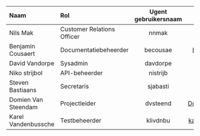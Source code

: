  Naam | Rol | Ugent gebruikersnaam | Email
|:------------------- |:--------------------|:---------:|:-----------------:
Nils Mak | Customer Relations Officer |  nnmak | Nils.Mak@Ugent.be
Benjamin Cousaert  | Documentatiebeheerder | becousae | benjamin.cousaert@ugent.be
David Vandorpe  | Sysadmin | davdorpe | David.Vandorpe@UGent.be
Niko strijbol  | API-beheerder |  nistrijb | niko.strijbol@ugent.be
Steven Bastiaans | Secretaris | sjabasti | Steven.Bastiaens@ugent.be
Domien Van Steendam | Projectleider |  dvsteend | Domien.vansteendam@ugent.be
Karel Vandenbussche  | Testbeheerder | klivdnbu | karel.vandenbussche@ugent.be
